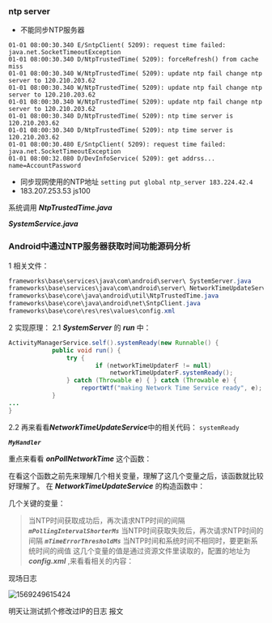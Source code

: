 ### ntp server

+ 不能同步NTP服务器

```
01-01 08:00:30.340 E/SntpClient( 5209): request time failed: java.net.SocketTimeoutException
01-01 08:00:30.340 D/NtpTrustedTime( 5209): forceRefresh() from cache miss
01-01 08:00:30.340 W/NtpTrustedTime( 5209): update ntp fail change ntp server to 120.210.203.62
01-01 08:00:30.340 W/NtpTrustedTime( 5209): update ntp fail change ntp server to 120.210.203.62
01-01 08:00:30.340 W/NtpTrustedTime( 5209): update ntp fail change ntp server to 120.210.203.62
01-01 08:00:30.340 D/NtpTrustedTime( 5209): ntp time server is 120.210.203.62
01-01 08:00:30.340 D/NtpTrustedTime( 5209): ntp time server is 120.210.203.62
01-01 08:00:30.480 E/SntpClient( 5209): request time failed: java.net.SocketTimeoutException
01-01 08:00:32.080 D/DevInfoService( 5209): get addrss... name=AccountPassword
```

+ 同步现网使用的NTP地址  ```setting put global ntp_server 183.224.42.4```
+ 183.207.253.53 js100

系统调用 ***NtpTrustedTime.java*** 

***SystemService.java***



### Android中通过NTP服务器获取时间功能源码分析

1 相关文件：

```java
frameworks\base\services\java\com\android\server\ SystemServer.java
frameworks\base\services\java\com\android\server\ NetworkTimeUpdateService.java
frameworks\base\core\java\android\util\NtpTrustedTime.java
frameworks\base\core\java\android\net\SntpClient.java
frameworks\base\core\res\res\values\config.xml
```

2 实现原理：
2.1 ***SystemServer*** 的 ***run*** 中：

```Java
ActivityManagerService.self().systemReady(new Runnable() {
            public void run() {
                try {
                    	if (networkTimeUpdaterF != null) 
                    		networkTimeUpdaterF.systemReady();    
                } catch (Throwable e) { } catch (Throwable e) {
  					reportWtf("making Network Time Service ready", e);
            }
...
}
```

2.2 再来看看***NetworkTimeUpdateService***中的相关代码：
`systemReady`

***`MyHandler`***

重点来看看 ***onPollNetworkTime*** 这个函数：

在看这个函数之前先来理解几个相关变量，理解了这几个变量之后，该函数就比较好理解了。
在 ***NetworkTimeUpdateService*** 的构造函数中：

几个关键的变量：

> 当NTP时间获取成功后，再次请求NTP时间的间隔
> ***`mPollingIntervalShorterMs`***
> 当NTP时间获取失败后，再次请求NTP时间的间隔
> ***`mTimeErrorThresholdMs`***
> 当NTP时间和系统时间不相同时，要更新系统时间的阀值
> 这几个变量的值是通过资源文件里读取的，配置的地址为 ***config.xml*** ,来看看相关的内容：

现场日志

![1569249615424](C:\Users\liangkaiwen\AppData\Roaming\Typora\typora-user-images\1569249615424.png)

明天让测试抓个修改过IP的日志 报文